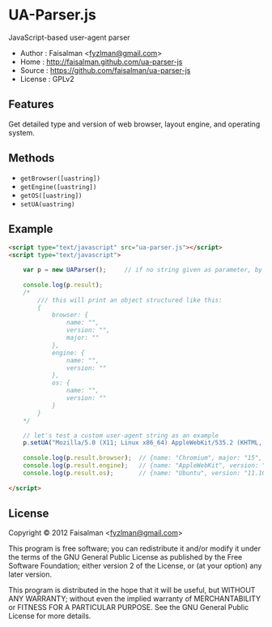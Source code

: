 # UA-Parser.js

JavaScript-based user-agent parser

* Author	: Faisalman <<fyzlman@gmail.com>>
* Home      : http://faisalman.github.com/ua-parser-js
* Source	: https://github.com/faisalman/ua-parser-js
* License	: GPLv2

## Features

Get detailed type and version of web browser, layout engine, and operating system.

## Methods

* `getBrowser([uastring])`
* `getEngine([uastring])`
* `getOS([uastring])`
* `setUA(uastring)`

## Example

```html
<script type="text/javascript" src="ua-parser.js"></script>
<script type="text/javascript">

    var p = new UAParser();     // if no string given as parameter, by default it takes ua string from current browser's window.navigator
    
    console.log(p.result);
    /*
        /// this will print an object structured like this:
        {
            browser: {
                name: "",
                version: "",
                major: ""
            },
            engine: {
                name: "",
                version: ""
            },
            os: {
                name: "",
                version: ""
            }
        }
    */

    // let's test a custom user-agent string as an example
    p.setUA("Mozilla/5.0 (X11; Linux x86_64) AppleWebKit/535.2 (KHTML, like Gecko) Ubuntu/11.10 Chromium/15.0.874.106 Chrome/15.0.874.106 Safari/535.2");
    
    console.log(p.result.browser);  // {name: "Chromium", major: "15", version: "15.0.874.106"}
    console.log(p.result.engine);   // {name: "AppleWebKit", version: "535.2"}
    console.log(p.result.os);       // {name: "Ubuntu", version: "11.10"}
    
</script>
```

## License

Copyright © 2012 Faisalman <<fyzlman@gmail.com>>

This program is free software; you can redistribute it and/or
modify it under the terms of the GNU General Public License
as published by the Free Software Foundation; either version 2
of the License, or (at your option) any later version.

This program is distributed in the hope that it will be useful,
but WITHOUT ANY WARRANTY; without even the implied warranty of
MERCHANTABILITY or FITNESS FOR A PARTICULAR PURPOSE.  See the
GNU General Public License for more details.
